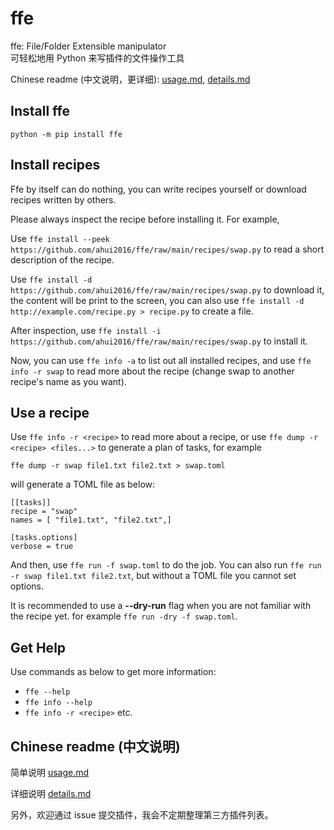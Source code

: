 # ffe

ffe: File/Folder Extensible manipulator  
可轻松地用 Python 来写插件的文件操作工具

Chinese readme (中文说明，更详细): [usage.md](docs/usage.md), [details.md](docs/details.md)

## Install ffe

```
python -m pip install ffe
```

## Install recipes

Ffe by itself can do nothing, you can write recipes yourself or download recipes written by others.

Please always inspect the recipe before installing it. For example,

Use `ffe install --peek https://github.com/ahui2016/ffe/raw/main/recipes/swap.py` to read a short description of the recipe.

Use `ffe install -d https://github.com/ahui2016/ffe/raw/main/recipes/swap.py` to download it, the content will be print to the screen, you can also use `ffe install -d http://example.com/recipe.py > recipe.py` to create a file.

After inspection, use `ffe install -i https://github.com/ahui2016/ffe/raw/main/recipes/swap.py` to install it.

Now, you can use `ffe info -a` to list out all installed recipes, and use `ffe info -r swap` to read more about the recipe (change swap to another recipe's name as you want).


## Use a recipe

Use `ffe info -r <recipe>` to read more about a recipe, or use `ffe dump -r <recipe> <files...>` to generate a plan of tasks, for example

```
ffe dump -r swap file1.txt file2.txt > swap.toml
```

will generate a TOML file as below:
```
[[tasks]]
recipe = "swap"
names = [ "file1.txt", "file2.txt",]

[tasks.options]
verbose = true
```

And then, use `ffe run -f swap.toml` to do the job. You can also run `ffe run -r swap file1.txt file2.txt`, but without a TOML file you cannot set options.

It is recommended to use a **--dry-run** flag when you are not familiar with the recipe yet. for example `ffe run -dry -f swap.toml`.


## Get Help

Use commands as below to get more information:

- `ffe --help`
- `ffe info --help`
- `ffe info -r <recipe>` etc.


## Chinese readme (中文说明)

简单说明 [usage.md](docs/usage.md)

详细说明 [details.md](docs/details.md)

另外，欢迎通过 issue 提交插件，我会不定期整理第三方插件列表。
